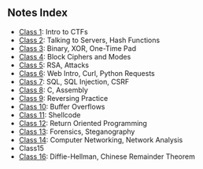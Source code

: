 ## Notes Index
* [Class 1](1.md): Intro to CTFs
* [Class 2](2.md): Talking to Servers, Hash Functions
* [Class 3](3.md): Binary, XOR, One-Time Pad
* [Class 4](4.md): Block Ciphers and Modes
* [Class 5](5.md): RSA, Attacks
* [Class 6](6.md): Web Intro, Curl, Python Requests
* [Class 7](7.md): SQL, SQL Injection, CSRF
* [Class 8](8.md): C, Assembly
* [Class 9](9.md): Reversing Practice
* [Class 10](10.md): Buffer Overflows
* [Class 11](11.md): Shellcode
* [Class 12](12.md): Return Oriented Programming
* [Class 13](13.md): Forensics, Steganography
* [Class 14](14.md): Computer Networking, Network Analysis
* Class15
* [Class 16](16.md): Diffie-Hellman, Chinese Remainder Theorem
